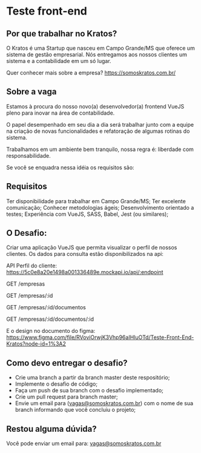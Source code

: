 # Teste front-end

## Por que trabalhar no Kratos?
O Kratos é uma Startup que nasceu em Campo Grande/MS que oferece um sistema de gestão empresarial. Nós entregamos aos nossos clientes um sistema e a contabilidade em um só lugar.

Quer conhecer mais sobre a empresa? https://somoskratos.com.br/

## Sobre a vaga
Estamos à procura do nosso novo(a) desenvolvedor(a) frontend VueJS pleno para inovar na área de contabilidade.

O papel desempenhado em seu dia a dia será trabalhar junto com a equipe na criação de novas funcionalidades e refatoração de algumas rotinas do sistema.

Trabalhamos em um ambiente bem tranquilo, nossa regra é: liberdade com responsabilidade.

Se você se enquadra nessa idéia os requisitos são:

## Requisitos
Ter disponibilidade para trabalhar em Campo Grande/MS;
Ter excelente comunicação;
Conhecer metodologias ágeis;
Desenvolvimento orientado a testes;
Experiência com VueJS, SASS, Babel, Jest (ou similares);

## O Desafio:

Criar uma aplicação VueJS que permita visualizar o perfil de nossos clientes. Os dados para consulta estão disponibilizados na api:

API Perfil do cliente:
https://5c0e8a20e1498a001336489e.mockapi.io/api/:endpoint

GET /empresas

GET /empresas/:id

GET /empresas/:id/documentos

GET /empresas/:id/documentos/:id

E o design no documento do figma: https://www.figma.com/file/RVoviOrwjK3Vhp96aIHIuOTd/Teste-Front-End-Kratos?node-id=1%3A2

## Como devo entregar o desafio?
* Crie uma branch a partir da branch master deste respositório;
* Implemente o desafio de código;
* Faça um push de sua branch com o desafio implementado;
* Crie um pull request para branch master;
* Envie um email para (vagas@somoskratos.com.br) com o nome de sua branch informando que você concluiu o projeto;


## Restou alguma dúvida?
Você pode enviar um email para: vagas@somoskratos.com.br
